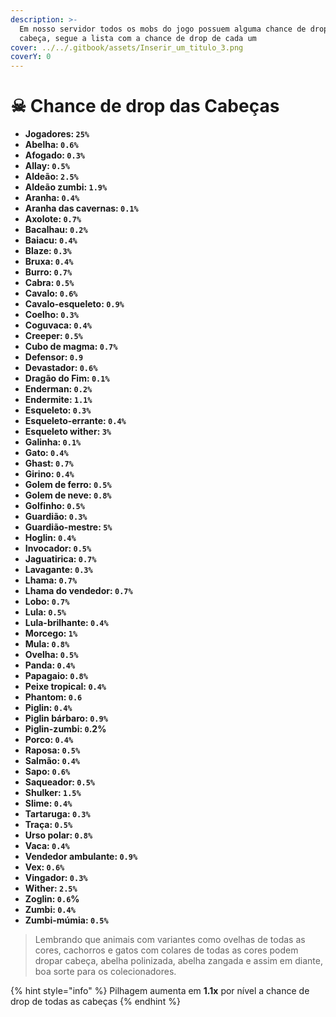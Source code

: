 ```yaml
---
description: >-
  Em nosso servidor todos os mobs do jogo possuem alguma chance de dropar a sua
  cabeça, segue a lista com a chance de drop de cada um
cover: ../../.gitbook/assets/Inserir_um_titulo_3.png
coverY: 0
---
```


# ☠ Chance de drop das Cabeças

* **Jogadores: `25%`**
* **Abelha: `0.6%`**
* **Afogado: `0.3%`**
* **Allay: `0.5%`**
* **Aldeão: `2.5%`**
* **Aldeão zumbi: `1.9%`**
* **Aranha: `0.4%`**
* **Aranha das cavernas: `0.1%`**
* **Axolote: `0.7%`**
* **Bacalhau: `0.2%`**
* **Baiacu: `0.4%`**
* **Blaze: `0.3%`**
* **Bruxa: `0.4%`**
* **Burro: `0.7%`**
* **Cabra: `0.5%`**
* **Cavalo: `0.6%`**
* **Cavalo-esqueleto: `0.9%`**
* **Coelho: `0.3%`**
* **Coguvaca: `0.4%`**
* **Creeper: `0.5%`**
* **Cubo de magma: `0.7%`**
* **Defensor: `0.9`**
* **Devastador: `0.6%`**
* **Dragão do Fim: `0.1%`**
* **Enderman: `0.2%`**
* **Endermite: `1.1%`**
* **Esqueleto: `0.3%`**
* **Esqueleto-errante: `0.4%`**
* **Esqueleto wither: `3%`**
* **Galinha: `0.1%`**
* **Gato: `0.4%`**
* **Ghast: `0.7%`**
* **Girino: `0.4%`**
* **Golem de ferro: `0.5%`**
* **Golem de neve: `0.8%`**
* **Golfinho: `0.5%`**
* **Guardião: `0.3%`**
* **Guardião-mestre: `5%`**
* **Hoglin: `0.4%`**
* **Invocador: `0.5%`**
* **Jaguatirica: `0.7%`**
* **Lavagante: `0.3%`**
* **Lhama: `0.7%`**
* **Lhama do vendedor: `0.7%`**
* **Lobo: `0.7%`**
* **Lula: `0.5%`**
* **Lula-brilhante: `0.4%`**
* **Morcego: `1%`**
* **Mula: `0.8%`**
* **Ovelha: `0.5%`**
* **Panda: `0.4%`**
* **Papagaio: `0.8%`**
* **Peixe tropical: `0.4%`**
* **Phantom: `0.6`**
* **Piglin: `0.4%`**
* **Piglin bárbaro: `0.9%`**
* **Piglin-zumbi: `0`.2%**
* **Porco: `0.4%`**
* **Raposa: `0.5%`**
* **Salmão: `0.4%`**
* **Sapo: `0.6%`**
* **Saqueador: `0.5%`**
* **Shulker: `1.5%`**
* **Slime: `0.4%`**
* **Tartaruga: `0.3%`**
* **Traça: `0.5%`**
* **Urso polar: `0.8%`**
* **Vaca: `0.4%`**
* **Vendedor ambulante: `0.9%`**
* **Vex: `0.6%`**
* **Vingador: `0.3%`**
* **Wither: `2.5%`**
* **Zoglin: `0.6`%**
* **Zumbi: `0.4%`**
* **Zumbi-múmia: `0.5%`**

> Lembrando que animais com variantes como ovelhas de todas as cores, cachorros e gatos com colares de todas as cores podem dropar cabeça, abelha polinizada, abelha zangada e assim em diante, boa sorte para os colecionadores.

{% hint style="info" %}
Pilhagem aumenta em **1.1x** por nível a chance de drop de todas as cabeças
{% endhint %}

